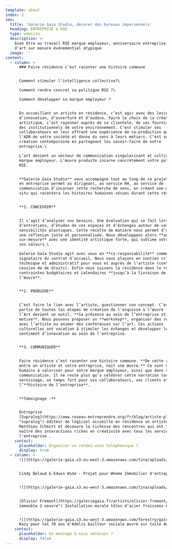 ```yaml
---
template: about
index: 2
seo:
  title: 'Galerie Gaia Studio, décorer des bureaux impersonnels'
  heading: ENTREPRISE & RSE
  type: website
  description: >-
    bien être au travail RSE marque employeur, anniversaire entreprise, oeuvre
    d'art sur mesure évènementiel atypique 
  image: ''
content:
  - column: >
      ### Faire résidence c'est raconter une histoire commune


      Comment stimuler l'intelligence collective?\

      Comment rendre concret sa politique RSE ?\

      Comment développer sa marque employeur ?


      En accueillant un artiste en résidence, c’est agir avec des leviers forts
      d’innovation, d’ouverture et d’audace. Faire le choix de la création
      artistique, c’est rayonner auprès de sa clientèle, de ses fournisseurs et
      des institutionnels de votre environnement. C’est stimuler ses
      collaborateurs en leur offrant une expérience de co-production qui révèle
      l'ADN de votre société et donne du sens à leurs métiers. C’est soutenir la
      création contemporaine en partageant les savoir-faire de votre
      entreprise.\

      L’art devient un vecteur de communication singularisant et cultive votre
      marque employeur. L’œuvre produite incarne concrètement votre politique
      RSE.


      **Galerie Gaïa Studio** vous accompagne tout au long de ce projet où l’art
      en entreprise permet au dirigeant, au service RH, au service de
      communication d’incarner cette recherche de sens, en créant une œuvre in
      situ qui racontera les histoires humaines vécues durant cette résidence.


      **1. CONCEVOIR**


      Il s’agit d’analyser vos besoins. Une évaluation qui se fait lors
      d’entretiens, d’études de vos espaces et d’échanges autour de vos
      sensibilités plastiques. Cette récolte de matière nous permet d’apporter
      une réflexion juste et personnalisée. Nous développons alors **un projet
      sur-mesure** avec une identité artistique forte, qui sublime votre lieu et
      vos valeurs.\

      Galerie Gaïa Studio agit avec vous en **co-responsabilité** comme
      signataire du contrat d’accueil. Nous nous plaçons en soutien critique,
      technique et administratif pour vous et auprès de l’artiste (contrats,
      cession de de droits). Enfin nous suivons la résidence dans le respect des
      contraintes budgétaires et calendaires **jusqu’à la livraison de
      l’œuvre**.


      **2. PRODUIRE**


      C’est faire le lien avec l’artiste, questionner son concept. C’est faire
      partie de toutes les étapes de création de l’esquisse à l’œuvre finale :
      l’Art devient un outil. **Sa présence au sein de l’entreprise stimule et
      motive**. Nous pouvons proposer un **workshop**, organiser des rencontres
      avec l’artiste ou animer des conférences sur l’art. Ces actions
      culturelles ont vocation à stimuler les échanges et développer le
      sentiment d’innovation au sein de l’entreprise.


      **3. COMMUNIQUER**


      Faire résidence c’est raconter une histoire commune. **De cette rencontre
      entre un artiste et votre entreprise, nait une œuvre.** Ce sont des liens
      humains à valoriser pour votre marque employeur, ainsi que dans votre
      communication. Il ne reste plus qu’a célébrer cette narration lors d’un
      vernissage, un temps fort pour vos collaborateurs, vos clients et
      l’**histoire de l’entreprise**.


      **Témoignage :**


      Entreprise
      [Supralog](https://www.reseau-entreprendre.org/fr/blog/artiste-plasticien-en-residence-dans-une-entreprise/
      "supralog") éditeur de logiciel accueille en résidence un artiste 
      Matthieu Schmitt et découvre la richesse des rencontres qui ont fait
      naître des interactions riches en créativité avec tous les services de
      l'entreprise .
    contact:
      placeholder: Organiser un rendez-vous telephonique ?
      display: true
  - column: >
      ![](https://galerie-gaia.s3.eu-west-3.amazonaws.com/tina/uploads/whome-projet-galerie-gaia-studio.jpg)


      Cindy Belaud & Edwin Wide - Projet pour Whome Immobilier d'entreprises


      ![](https://galerie-gaia.s3.eu-west-3.amazonaws.com/tina/uploads/mural-11-compressions-500x200-15000-euro.jpg)


      [Olivier Fremont](https://galeriegaia.fr/artists/olivier-fremont/ "1
      immeuble 1 oeuvre") Installation murale tôles d’acier froissées 6m x 3m


      ![](https://galerie-gaia.s3.eu-west-3.amazonaws.com/forestry/galeriegaia@kazy-adelis.JPG)
      Kazy pour les 70 ans d'Adélis bailleur sociale œuvre sur toile de 5m x 3m
    contact:
      placeholder: Un message à nous adresser ?
      display: false
---
```


